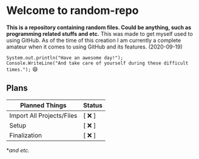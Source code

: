 # Welcome to random-repo

**This is a repository containing random files. Could be anything, such as programming related stuffs and etc.**
This was made to get myself used to using GitHub. As of the time of this creation I am currently a complete amateur when it comes to using GitHub and its features. (2020-09-19)

`System.out.println("Have an awesome day!");`\
`Console.WriteLine("And take care of yourself during these difficult times.");`
:smile:

## Plans

Planned Things               | Status
---------------------------- | -----------
 Import All Projects/Files | [ :x: ]
 Setup                     | [ :x: ]
 Finalization              | [ :x: ]

**and etc.*
